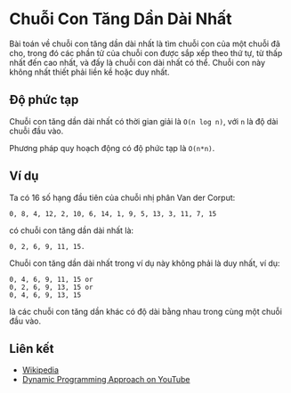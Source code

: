 # Chuỗi Con Tăng Dần Dài Nhất 

Bài toán về chuỗi con tăng dần dài nhất là tìm chuỗi con của một chuỗi đã cho, trong đó các phần tử của chuỗi con được sắp xếp theo thứ tự, từ thấp nhất đến cao nhất, và đấy là chuỗi con dài nhất có thể. Chuỗi con này không nhất thiết phải liền kề hoặc duy nhất.

## Độ phức tạp

Chuỗi con tăng dần dài nhất có thời gian giải là `O(n log n)`, với `n` là độ dài chuỗi đầu vào.

Phương pháp quy hoạch động có độ phức tạp là `O(n*n)`.

## Ví dụ

Ta có 16 số hạng đầu tiên của chuỗi nhị phân Van der Corput:

```text
0, 8, 4, 12, 2, 10, 6, 14, 1, 9, 5, 13, 3, 11, 7, 15
```

có chuỗi con tăng dần dài nhất là:

```text
0, 2, 6, 9, 11, 15.
```

Chuỗi con tăng dần dài nhất trong ví dụ này không phải là duy nhất, ví dụ:

```text
0, 4, 6, 9, 11, 15 or
0, 2, 6, 9, 13, 15 or
0, 4, 6, 9, 13, 15
```

là các chuỗi con tăng dần khác có độ dài bằng nhau trong cùng một chuỗi đầu vào.

## Liên kết

- [Wikipedia](https://en.wikipedia.org/wiki/Longest_increasing_subsequence)
- [Dynamic Programming Approach on YouTube](https://www.youtube.com/watch?v=CE2b_-XfVDk&list=PLLXdhg_r2hKA7DPDsunoDZ-Z769jWn4R8)